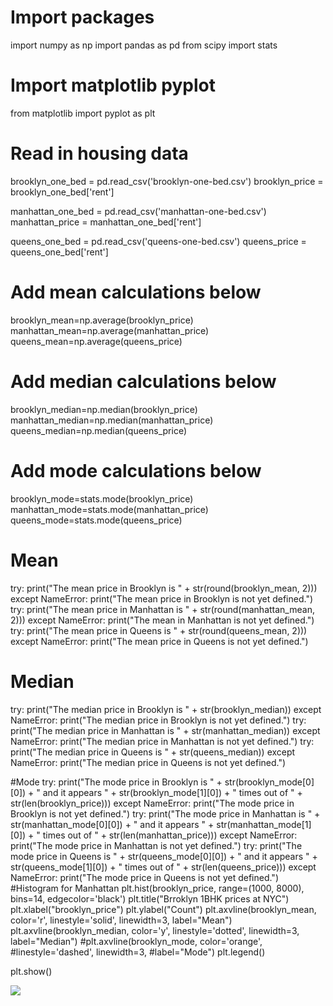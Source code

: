 # Import packages
import numpy as np
import pandas as pd
from scipy import stats
# Import matplotlib pyplot
from matplotlib import pyplot as plt

# Read in housing data
brooklyn_one_bed = pd.read_csv('brooklyn-one-bed.csv')
brooklyn_price = brooklyn_one_bed['rent']

manhattan_one_bed = pd.read_csv('manhattan-one-bed.csv')
manhattan_price = manhattan_one_bed['rent']

queens_one_bed = pd.read_csv('queens-one-bed.csv')
queens_price = queens_one_bed['rent']

# Add mean calculations below 
brooklyn_mean=np.average(brooklyn_price)
manhattan_mean=np.average(manhattan_price)
queens_mean=np.average(queens_price)
# Add median calculations below
brooklyn_median=np.median(brooklyn_price)
manhattan_median=np.median(manhattan_price)
queens_median=np.median(queens_price)


# Add mode calculations below


brooklyn_mode=stats.mode(brooklyn_price)
manhattan_mode=stats.mode(manhattan_price)
queens_mode=stats.mode(queens_price)


# Mean
try:
    print("The mean price in Brooklyn is " + str(round(brooklyn_mean, 2)))
except NameError:
    print("The mean price in Brooklyn is not yet defined.")
try:
    print("The mean price in Manhattan is " + str(round(manhattan_mean, 2)))
except NameError:
    print("The mean in Manhattan is not yet defined.")
try:
    print("The mean price in Queens is " + str(round(queens_mean, 2)))
except NameError:
    print("The mean price in Queens is not yet defined.")
    
    
# Median
try:
    print("The median price in Brooklyn is " + str(brooklyn_median))
except NameError:
    print("The median price in Brooklyn is not yet defined.")
try:
    print("The median price in Manhattan is " + str(manhattan_median))
except NameError:
    print("The median price in Manhattan is not yet defined.")
try:
    print("The median price in Queens is " + str(queens_median))
except NameError:
    print("The median price in Queens is not yet defined.")
    
    
#Mode
try:
    print("The mode price in Brooklyn is " + str(brooklyn_mode[0][0]) + " and it appears " + str(brooklyn_mode[1][0]) + " times out of " + str(len(brooklyn_price)))
except NameError:
    print("The mode price in Brooklyn is not yet defined.")
try:
    print("The mode price in Manhattan is " + str(manhattan_mode[0][0]) + " and it appears " + str(manhattan_mode[1][0]) + " times out of " + str(len(manhattan_price)))
except NameError:
    print("The mode price in Manhattan is not yet defined.")
try:
    print("The mode price in Queens is " + str(queens_mode[0][0]) + " and it appears " + str(queens_mode[1][0]) + " times out of " + str(len(queens_price)))
except NameError:
    print("The mode price in Queens is not yet defined.")
#Histogram for Manhattan
plt.hist(brooklyn_price, range=(1000, 8000),   bins=14,  edgecolor='black')
plt.title("Brroklyn 1BHK prices at NYC")
plt.xlabel("brooklyn_price")
plt.ylabel("Count")
plt.axvline(brooklyn_mean, color='r', linestyle='solid', linewidth=3, label="Mean")
plt.axvline(brooklyn_median, color='y', linestyle='dotted', linewidth=3, label="Median")
#plt.axvline(brooklyn_mode, color='orange', #linestyle='dashed', linewidth=3, #label="Mode")
plt.legend()
 
plt.show()

![](images/github-histogram.png)

